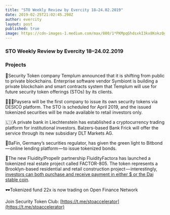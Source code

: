 ```yaml
---
title: "STO Weekly Review by Evercity 18–24.02.2019"
date: 2019-02-25T21:02:45.298Z
author: evercity
layout: post
published: true
image: https://cdn-images-1.medium.com/max/800/1*PKMpqGhdsxkI3kx8KokzQg.png
---
```


### **STO Weekly Review by Evercity 18–24.02.2019**


### **Projects**

🔄Security Token company Templum announced that it is shifting from public to private blockchains. Enterprise software vendor Symbiont is building a private blockchain and smart contracts system that Templum will use for future security token offerings (STOs) by its clients.

🙋🏻‍♂️Paysera will be the first company to issue its own security tokens via DESICO platform. The STO is scheduled for April 2019, and the issued tokenized securities will be made available to retail investors only.

🇱🇮A private bank in Liechtenstein has established a cryptocurrency trading platform for institutional investors. Balzers-based Bank Frick will offer the service through its new subsidiary DLT Markets AG.

🚦BaFin, Germany’s securities regulator, has given the green light to Bitbond — online lending platform — to issue tokenized bonds.

🏡The new Fluidity/Propellr partnership FluidityFactora has launched a tokenized real estate project called FACTOR-805. The token represents a Brooklyn-based residential and retail construction project — interestingly, [investors can both purchase and receive payment in either $ or the Dai stable coin](https://medium.com/fluidity/factor-805-introducing-dai-into-security-tokens-a02a98f69cd9?utm_source=securitytoken-it-newsletter).

🕶Tokenized fund 22x is now trading on Open Finance Network

Join Security Token Club: [https://t.me/stoaccelerator](https://t.me/stoaccelerator)
